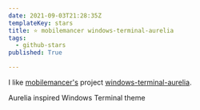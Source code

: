 ```yaml
---
date: 2021-09-03T21:28:35Z
templateKey: stars
title: ⭐ mobilemancer windows-terminal-aurelia
tags:
  - github-stars
published: True

---
```


I like [mobilemancer's](https://github.com/mobilemancer) project [windows-terminal-aurelia](https://github.com/mobilemancer/windows-terminal-aurelia).

Aurelia inspired Windows Terminal theme
